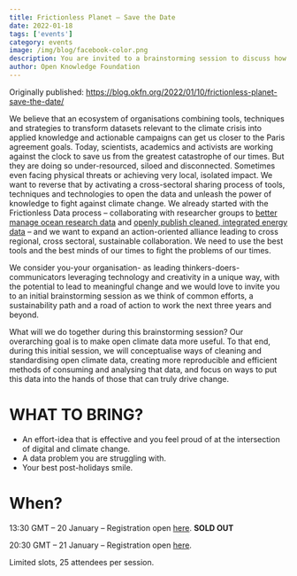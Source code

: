 ```yaml
---
title: Frictionless Planet – Save the Date
date: 2022-01-18
tags: ['events']
category: events
image: /img/blog/facebook-color.png
description: You are invited to a brainstorming session to discuss how to make open climate data more useful
author: Open Knowledge Foundation
---
```

Originally published: https://blog.okfn.org/2022/01/10/frictionless-planet-save-the-date/

We believe that an ecosystem of organisations combining tools, techniques and strategies to transform datasets relevant to the climate crisis into applied knowledge and actionable campaigns can get us closer to the Paris agreement goals. Today, scientists, academics and activists are working against the clock to save us from the greatest catastrophe of our times. But they are doing so under-resourced, siloed and disconnected. Sometimes even facing physical threats or achieving very local, isolated impact. We want to reverse that by activating a cross-sectoral sharing process of tools, techniques and technologies to open the data and unleash the power of knowledge to fight against climate change. We already started with the Frictionless Data process – collaborating with researcher groups to [better manage ocean research data](https://frictionlessdata.io/blog/2020/09/16/goodtables-bcodmo/) and [openly publish cleaned, integrated energy data](https://frictionlessdata.io/blog/2020/03/18/frictionless-data-pilot-study/) – and we want to expand an action-oriented alliance leading to cross regional, cross sectoral, sustainable collaboration. We need to use the best tools and the best minds of our times to fight the problems of our times. 

We consider you-your organisation- as leading thinkers-doers-communicators leveraging technology and creativity in a unique way, with the potential to lead to meaningful change and we would love to invite you to an initial brainstorming session as we think of common efforts, a sustainability path and a road of action to work the next three years and beyond. 

What will we do together during this brainstorming session? Our overarching goal is to make open climate data more useful. To that end, during this initial session, we will conceptualise ways of cleaning and standardising open climate data, creating more reproducible and efficient methods of consuming and analysing that data, and focus on ways to put this data into the hands of those that can truly drive change. 

# WHAT TO BRING?

* An effort-idea that is effective and you feel proud of at the intersection of digital and climate change.
* A data problem you are struggling with.
* Your best post-holidays smile.

# When?

13:30 GMT – 20 January – Registration open [here](https://www.eventbrite.co.uk/e/frictionless-planet-tickets-242708286017). **SOLD OUT**

20:30 GMT – 21 January – Registration open [here](https://www.eventbrite.co.uk/e/frictionless-planet-tickets-242807803677).

Limited slots, 25 attendees per session. 
